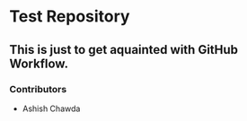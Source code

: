 # Test Repository

## This is just to get aquainted with GitHub Workflow.

### Contributors
- Ashish Chawda
